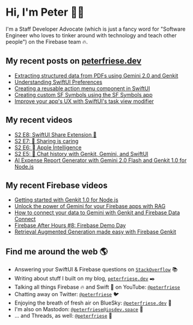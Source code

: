 # Hi, I'm Peter 👋🏼

I'm a Staff Developer Advocate (which is just a fancy word for "Software Engineer who loves to tinker around with technology and teach other people") on the Firebase team 🔥.

## My recent posts on [peterfriese.dev](https://peterfriese.dev/)
<!-- BLOG-POST-LIST:START -->
- [Extracting structured data from PDFs using Gemini 2.0 and Genkit](https://peterfriese.dev/blog/2025/gemini-genkit-pdf-structured-data/)
- [Understanding SwiftUI Preferences](https://peterfriese.dev/blog/2025/swiftui-preferences-swift6/)
- [Creating a reusable action menu component in SwiftUI](https://peterfriese.dev/blog/2025/swiftui-action-menu/)
- [Creating custom SF Symbols using the SF Symbols app](https://peterfriese.dev/blog/2025/custom-sf-symbols/)
- [Improve your app&#39;s UX with SwiftUI&#39;s task view modifier](https://peterfriese.dev/blog/2024/delay-task-modifier/)
<!-- BLOG-POST-LIST:END -->

## My recent videos
<!-- YOUTUBE-ALL:START -->
- [S2 E8: SwiftUI Share Extension 🧩](https://www.youtube.com/watch?v=HyWxWgaKUQ0)
- [S2 E7: 🎁 Sharing is caring](https://www.youtube.com/watch?v=8n76qWAo30I)
- [S2 E6:  Apple Intelligence](https://www.youtube.com/watch?v=VYoE8VzdsV0)
- [S2 E5: 💬 Chat history with Genkit, Gemini, and SwiftUI](https://www.youtube.com/watch?v=eF00qbqxQb8)
- [AI Expense Report Generator with Gemini 2.0 Flash and Genkit 1.0 for Node.js](https://www.youtube.com/watch?v=bs8BhefWxB4)
<!-- YOUTUBE-ALL:END -->

## My recent Firebase videos
<!-- YOUTUBE-FIREBASE:START -->
- [Getting started with Genkit 1.0 for Node.js](https://www.youtube.com/watch?v=3p1P5grjXIQ)
- [Unlock the power of Gemini for your Firebase apps with RAG](https://www.youtube.com/watch?v=psuIEMPUfaE)
- [How to connect your data to Gemini with Genkit and Firebase Data Connect](https://www.youtube.com/watch?v=3g2lNUe-cNY)
- [Firebase After Hours #8: Firebase Demo Day](https://www.youtube.com/watch?v=0WOm5LrGlzw)
- [Retrieval Augmented Generation made easy with Firebase Genkit](https://www.youtube.com/watch?v=P7_MfPMnnxs)
<!-- YOUTUBE-FIREBASE:END -->


## Find me around the web 🌎

- Answering your SwiftUI & Firebase questions on [`StackOverflow`](https://stackoverflow.com/users/281221/peter-friese) 📚
- Writing about stuff I built on my blog, [`peterfriese.dev`](https://peterfriese.dev/) ✒️
- Talking all things Firebase 🔥 and Swift 🍏 on YouTube: [`@peterfriese`](https://www.youtube.com/@peterfriese)
- Chatting away on Twitter: [`@peterfriese`](https://twitter.com/peterfriese) 🐦
- Enjoying the breath of fresh air on BlueSky: [`@peterfriese.dev`](https://bsky.app/profile/peterfriese.dev) 🦋
- I'm also on Mastodon: [`@peterfriese@iosdev.space`](https://iosdev.space/@peterfriese) 🐘
- ... and Threads, as well: [`@peterfriese`](https://www.threads.net/@peterfriese?hl=en) 🧵
